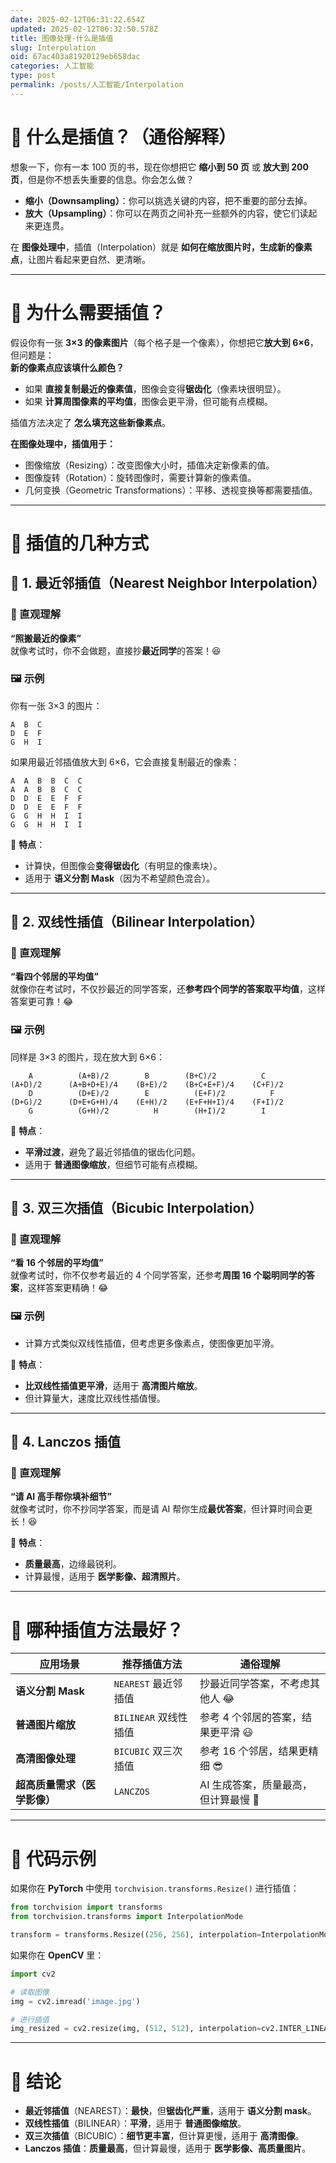 ```yaml
---
date: 2025-02-12T06:31:22.654Z
updated: 2025-02-12T06:32:50.578Z
title: 图像处理-什么是插值
slug: Interpolation
oid: 67ac403a81920129eb658dac
categories: 人工智能
type: post
permalink: /posts/人工智能/Interpolation
---
```



# **📌 什么是插值？（通俗解释）**

想象一下，你有一本 100 页的书，现在你想把它 **缩小到 50 页** 或 **放大到 200 页**，但是你不想丢失重要的信息。你会怎么做？  

- **缩小（Downsampling）**：你可以挑选关键的内容，把不重要的部分去掉。  
- **放大（Upsampling）**：你可以在两页之间补充一些额外的内容，使它们读起来更连贯。  

在 **图像处理中**，插值（Interpolation）就是 **如何在缩放图片时，生成新的像素点**，让图片看起来更自然、更清晰。

---

# **📌 为什么需要插值？**
假设你有一张 **3×3 的像素图片**（每个格子是一个像素），你想把它**放大到 6×6**，但问题是：  
**新的像素点应该填什么颜色？**  

- 如果 **直接复制最近的像素值**，图像会变得**锯齿化**（像素块很明显）。
- 如果 **计算周围像素的平均值**，图像会更平滑，但可能有点模糊。

插值方法决定了 **怎么填充这些新像素点**。

**在图像处理中，插值用于：**

  - 图像缩放（Resizing）：改变图像大小时，插值决定新像素的值。
  - 图像旋转（Rotation）：旋转图像时，需要计算新的像素值。
  - 几何变换（Geometric Transformations）：平移、透视变换等都需要插值。

---

# **📌 插值的几种方式**
## **🔸 1. 最近邻插值（Nearest Neighbor Interpolation）**
### **🧐 直观理解**
**“照搬最近的像素”**  
就像考试时，你不会做题，直接抄**最近同学**的答案！😆

### **🖼 示例**
你有一张 3×3 的图片：

```
A  B  C
D  E  F
G  H  I
```
如果用最近邻插值放大到 6×6，它会直接复制最近的像素：

```
A  A  B  B  C  C
A  A  B  B  C  C
D  D  E  E  F  F
D  D  E  E  F  F
G  G  H  H  I  I
G  G  H  H  I  I
```
🔹 **特点**：
- 计算快，但图像会**变得锯齿化**（有明显的像素块）。
- 适用于 **语义分割 Mask**（因为不希望颜色混合）。

---

## **🔸 2. 双线性插值（Bilinear Interpolation）**
### **🧐 直观理解**
**“看四个邻居的平均值”**  
就像你在考试时，不仅抄最近的同学答案，还**参考四个同学的答案取平均值**，这样答案更可靠！😂

### **🖼 示例**
同样是 3×3 的图片，现在放大到 6×6：

```  
    A          (A+B)/2        B        (B+C)/2          C  
(A+D)/2      (A+B+D+E)/4    (B+E)/2    (B+C+E+F)/4    (C+F)/2  
    D          (D+E)/2        E          (E+F)/2          F  
(D+G)/2      (D+E+G+H)/4    (E+H)/2    (E+F+H+I)/4    (F+I)/2  
    G          (G+H)/2          H        (H+I)/2        I
```

🔹 **特点**：
- **平滑过渡**，避免了最近邻插值的锯齿化问题。
- 适用于 **普通图像缩放**，但细节可能有点模糊。

---

## **🔸 3. 双三次插值（Bicubic Interpolation）**
### **🧐 直观理解**
**“看 16 个邻居的平均值”**  
就像考试时，你不仅参考最近的 4 个同学答案，还参考**周围 16 个聪明同学的答案**，这样答案更精确！😂

### **🖼 示例**
- 计算方式类似双线性插值，但考虑更多像素点，使图像更加平滑。

🔹 **特点**：
- **比双线性插值更平滑**，适用于 **高清图片缩放**。
- 但计算量大，速度比双线性插值慢。

---

## **🔸 4. Lanczos 插值**
### **🧐 直观理解**
**“请 AI 高手帮你填补细节”**  
就像考试时，你不抄同学答案，而是请 AI 帮你生成**最优答案**，但计算时间会更长！😆

🔹 **特点**：
- **质量最高**，边缘最锐利。
- 计算最慢，适用于 **医学影像、超清照片**。

---

# **📌 哪种插值方法最好？**
| **应用场景** | **推荐插值方法** | **通俗理解** |
|-------------|---------------|--------------|
| **语义分割 Mask** | `NEAREST` 最近邻插值 | 抄最近同学答案，不考虑其他人 😂 |
| **普通图片缩放** | `BILINEAR` 双线性插值 | 参考 4 个邻居的答案，结果更平滑 😃 |
| **高清图像处理** | `BICUBIC` 双三次插值 | 参考 16 个邻居，结果更精细 😎 |
| **超高质量需求（医学影像）** | `LANCZOS` | AI 生成答案，质量最高，但计算最慢 🚀 |

---

# **📌 代码示例**
如果你在 **PyTorch** 中使用 `torchvision.transforms.Resize()` 进行插值：

```python
from torchvision import transforms
from torchvision.transforms import InterpolationMode

transform = transforms.Resize((256, 256), interpolation=InterpolationMode.BILINEAR)  # 双线性插值
```

如果你在 **OpenCV** 里：

```python
import cv2

# 读取图像
img = cv2.imread('image.jpg')

# 进行插值
img_resized = cv2.resize(img, (512, 512), interpolation=cv2.INTER_LINEAR)  # 双线性插值
```

---

# **🎯 结论**
- **最近邻插值**（NEAREST）：**最快**，但**锯齿化严重**，适用于 **语义分割 mask**。
- **双线性插值**（BILINEAR）：**平滑**，适用于 **普通图像缩放**。
- **双三次插值**（BICUBIC）：**细节更丰富**，但计算更慢，适用于 **高清图像**。
- **Lanczos 插值**：**质量最高**，但计算最慢，适用于 **医学影像、高质量图片**。
